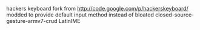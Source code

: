 hackers keyboard fork from http://code.google.com/p/hackerskeyboard/ modded to provide default input method instead of bloated closed-source-gesture-armv7-crud LatinIME
